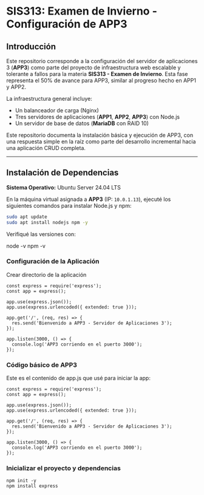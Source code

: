 # SIS313: Examen de Invierno - Configuración de APP3

## Introducción

Este repositorio corresponde a la configuración del servidor de aplicaciones 3 (**APP3**) como parte del proyecto de infraestructura web escalable y tolerante a fallos para la materia **SIS313 - Examen de Invierno**. Esta fase representa el 50% de avance para APP3, similar al progreso hecho en APP1 y APP2.

La infraestructura general incluye:

- Un balanceador de carga (Nginx)
- Tres servidores de aplicaciones (**APP1**, **APP2**, **APP3**) con Node.js
- Un servidor de base de datos (**MariaDB** con RAID 10)

Este repositorio documenta la instalación básica y ejecución de APP3, con una respuesta simple en la raíz como parte del desarrollo incremental hacia una aplicación CRUD completa.

---

## Instalación de Dependencias

**Sistema Operativo:** Ubuntu Server 24.04 LTS

En la máquina virtual asignada a **APP3** (IP: `10.0.1.13`), ejecuté los siguientes comandos para instalar Node.js y npm:

```bash
sudo apt update
sudo apt install nodejs npm -y
```
Verifiqué las versiones con:

node -v
npm -v
### Configuración de la Aplicación
Crear directorio de la aplicación

```
const express = require('express');
const app = express();

app.use(express.json());
app.use(express.urlencoded({ extended: true }));

app.get('/', (req, res) => {
  res.send('Bienvenido a APP3 - Servidor de Aplicaciones 3');
});

app.listen(3000, () => {
  console.log('APP3 corriendo en el puerto 3000');
});
```
### Código básico de APP3
Este es el contenido de app.js que usé para iniciar la app:

```
const express = require('express');
const app = express();

app.use(express.json());
app.use(express.urlencoded({ extended: true }));

app.get('/', (req, res) => {
  res.send('Bienvenido a APP3 - Servidor de Aplicaciones 3');
});

app.listen(3000, () => {
  console.log('APP3 corriendo en el puerto 3000');
});
```
### Inicializar el proyecto y dependencias
```
npm init -y
npm install express
```

